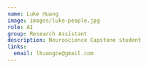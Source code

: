 ```yaml
---
name: Luke Huang
image: images/luke-people.jpg
role: AI
group: Research Assistant  
description: Neuroscience Capstone student
links:
  email: lhuangce@gmail.com
---
```

